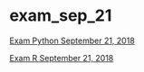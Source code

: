 # exam_sep_21

[Exam Python September 21, 2018](https://github.com/JulieBerendschot/exam_sep_21/blob/master/exam_Sep_21_2018_final.ipynb)

[Exam R September 21, 2018](https://github.com/JulieBerendschot/exam_sep_21/blob/master/exam_2_student_R_final.ipynb)
